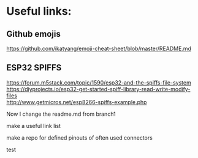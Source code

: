 # Useful links:

## Github emojis
https://github.com/ikatyang/emoji-cheat-sheet/blob/master/README.md

## ESP32 SPIFFS
https://forum.m5stack.com/topic/1590/esp32-and-the-spiffs-file-system <br>
https://diyprojects.io/esp32-get-started-spiff-library-read-write-modify-files <br>
http://www.getmicros.net/esp8266-spiffs-example.php <br>

Now I change the readme.md from branch1

make a useful link list

make a repo for defined pinouts of often used connectors

test
